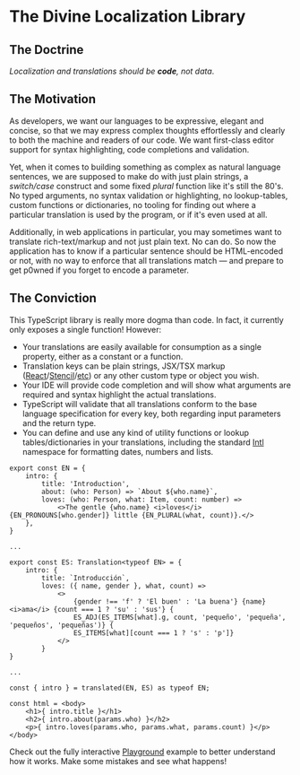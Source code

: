 # The Divine Localization Library

## The Doctrine

*Localization and translations should be ***code***, not data*.

## The Motivation

As developers, we want our languages to be expressive, elegant and concise, so that we may express complex thoughts
effortlessly and clearly to both the machine and readers of our code. We want first-class editor support for syntax
highlighting, code completions and validation.

Yet, when it comes to building something as complex as natural language sentences, we are supposed to make do with just
plain strings, a *switch/case* construct and some fixed *plural* function like it's still the 80's. No typed arguments,
no syntax validation or highlighting, no lookup-tables, custom functions or dictionaries, no tooling for finding out
where a particular translation is used by the program, or if it's even used at all.

Additionally, in web applications in particular, you may sometimes want to translate rich-text/markup and not just plain
text. No can do. So now the application has to know if a particular sentence should be HTML-encoded or not, with no way
to enforce that all translations match — and prepare to get p0wned if you forget to encode a parameter.

## The Conviction

This TypeScript library is really more dogma than code. In fact, it currently only exposes a single function! However:

* Your translations are easily available for consumption as a single property, either as a constant or a function.
* Translation keys can be plain strings, JSX/TSX markup ([React]/[Stencil]/[etc](test/jsx.ts)) or any other custom
  type or object you wish.
* Your IDE will provide code completion and will show what arguments are required and syntax highlight the actual
  translations.
* TypeScript will validate that all translations conform to the base language specification for every key, both
  regarding input parameters and the return type.
* You can define and use any kind of utility functions or lookup tables/dictionaries in your translations, including
  the standard [Intl] namespace for formatting dates, numbers and lists.

```tsx
export const EN = {
    intro: {
        title: 'Introduction',
        about: (who: Person) => `About ${who.name}`,
        loves: (who: Person, what: Item, count: number) =>
            <>The gentle {who.name} <i>loves</i> {EN_PRONOUNS[who.gender]} little {EN_PLURAL(what, count)}.</>
    },
}

...

export const ES: Translation<typeof EN> = {
    intro: {
        title: `Introducción`,
        loves: ({ name, gender }, what, count) =>
            <>
                {gender !== 'f' ? 'El buen' : 'La buena'} {name} <i>ama</i> {count === 1 ? 'su' : 'sus'} {
                ES_ADJ(ES_ITEMS[what].g, count, 'pequeño', 'pequeña', 'pequeños', 'pequeñas')} {
                ES_ITEMS[what][count === 1 ? 's' : 'p']}
            </>
        }
}

...

const { intro } = translated(EN, ES) as typeof EN;

const html = <body>
    <h1>{ intro.title }</h1>
    <h2>{ intro.about(params.who) }</h2>
    <p>{ intro.loves(params.who, params.what, params.count) }</p>
</body>
```

Check out the fully interactive [Playground] example to better understand how it works. Make some mistakes and see what happens!

[Intl]:       https://developer.mozilla.org/en-US/docs/Web/JavaScript/Reference/Global_Objects/Intl
[React]:      https://reactjs.org/docs/introducing-jsx.html
[Stencil]:    https://stenciljs.com/docs/templating-jsx
[Playground]: https://www.typescriptlang.org/play?#code/JYWwDg9gTgLgBAbzgSQHYwKZUgGwIaYAmANHACpR6oDO+MwEqpMlNdGhcAvnAGZQQQcAOQABQsABuwVBgD0OCAGM8OYAC8CDVMIDcAWABQcuXFCRYiOAAtufAULHVMqJcBxyl0DMKPno8ABUcHjUcABKGHhK8PyCIlBRMXpGRnKBwQDKghgw1jIA5nAwEHCKkhgAdHCBckYYAB4W8DAAnmAYKJhCALwiAEYQEADWwnAAPiJ4YGA4PgaGaRlwAIJwHVDUjHDQcP0YhdW19U0Bxe2dAApYW6hwfUioeCAYAFxwzlCFpAUYqIRYd7CEBjSbCXigkQQSHCHTcVLGUwZYIAUVQBTU1FsLCotC02wAtMVrJ1+qFOvh0QBXPC-GoZBHpVHozG2MACVAQKk0OAACnZUgIGAAlDU6oYvDR4CiAHIAfUu4QA8jKlQBVGWZe5WEBA-LUYSkXh6rCGnZAvIHKBm1BA4AwA3wxbGZZojHALE2DA4DZ8Xa-GD0dEfQpU-BQOSzKmUHA7XghO7Ibp8gWSIXCo7iyXOOCyhUAGTV4RW+e1vPtGF1XUrpC83Jg71QVJA+ygop6AD44HX0Pcen0AIxwAD8ZmT7wrQgA1CIDQslsEyCS9uTPFRGMAVLHKQUaXTeW7WWY7nkPd3yaLjoZGs1u4wc7LtQgjHBX3AmasPhgYto43BEnMQqcMMGCtNQmYvm+MgsBA7zPoYb6Ie+yxrLMeAyASmANPAIGtNUMqlGAeCUCAYSJAAjlSwCJCQHylPawhhAAVlSOZ4HeUpUDA1QUK0xSlJKFSWPax4lCEfDcj+2xUJw1AYJ0ADu1gEDY0wdDQACEYqQUhxT2nMQJoDBhBUlJOjEAiumvh+qH4BhWE4aBcAKfatjsdQhRzOsxHPBBCFWXggxUg2fJKbBcDXJsjDtl2AAGKxBfAAAkCBhZUTwvFwsUWc6VnIcEaxeOAcwNF+6B-HJxIqaoWwcTA6E8gAEmQACypYgMRwxUmAfl5eUGDUO8vJhe8kW3KQSkEO8SY1ne9aNs2rYxTpeVwAAPB2S6dL86Beal1gQOlzwYDwa3AB2-XUGtcjnYgeaKiq6qagA2mlO0AlAAC6PBqIGe33YWxb5sNykwLWXLoMKXCVNdHYrVwOVcIySLLJkRGoB62KsHi9DbMijLLFtY6VmEMhwGjVCYymXxppgGbaRK97SpkcrIGQKItZk7yRF4UCEGtM0gKQSCDR8LDfOs7yfBLBRAiCEwiBC3Bdg8K1qQZVii8CVCaE8ZqSyIHWoLroRmrLitjAjK2DCM7ya0Caj9AI+uvmADvAE7EAGqQr7m8CluIwTWTo1TJI+lg-FfnMMQJiEhBMd+9AVCucmcNs70RzJc29vyNPpn52bM3KKwACIAFJlhnUByzCELg-NcBNi2WCkKRUvi+iRqi9LndwOA7dfL3vBu2Lg8FMt-m+38H19n0-srYho68j28D9oOI592E7zgMKC9vkNK+z3AQ6jrwW98GAwrzi6BUpsR9CqKKOJsPiJ6lBTGNYtUjUQEJxKdOyCAYAwhiWkBgBScBCDKDCFnDyBQngwGjANLSvFI5KGUuiToxFdwvF7G0DoYRdiJEQVAE8FwEyyXks5UGqkZgVT8jeM4hdcxc3INjOg2g1r4IwBAeMsoVaIBWtBAQcE96vnoDADWsUjICBMkoNwABn1A2UxFlF-gNIajxjo-GnhHBG1CCD10hvcOGk9VobVUXlBAVc4AaX7BbDewgUSxn6FSP4YwgT5nYq4v4eBhA8AQBlE661zrPDwNdW6CBD5r2Po46gVIPGzlYv4wRZjVpvhRCzUuZcDwszZhzTIr1QafUqAUIxYMRAdEohgAAj9CUgwgqluJqX4hpTTalezNI0jA1SWkGihndPJ7NOZFIIJ9Z60T7En1nIkxpwhvqWLfLDVRSNDCrLSCjRcy5oiINUOsAQBQSL0kCEHOAapKofypqEfZoBiJ8R3HuLB-w+CqBcdEYYkdDxU14LsEAHoPLBlwuBVY8iMBgHgIwHAfEe4FBgc83gklcY8jyCpYh0Y7gwsIVAPunVuoFyZmUAcAAGO4fRn44w4GtGFCsjJYFwEBKlHciiTDLpkAAGpUZxlY-gwA7B2A8MpSCZNFNc7hvDcwymvh+ImRESJhCvMw2VzxRZIBGhFG4jAJqg2mt0cpC1m7Yp4KrMxarXxaJeECMuEBrDmTgFXGu3AcqIUmiFKYMw5iGhWivd4AAmQOzpmFIGEaUI1hKSVSsJsuRI-wsAcDgGAhS391HYstPsoBIDSgJsgdAihIZ4EECQdQLSKIJAlGxXgYKEACRFVmLkAaaaNhtDgECrSCqCXWBgCAWMfQ1qDEIK0UxiE1rWAHB2IN6ABCVAkV5Lg10R2DqWdYH1Y7RKTsClyGA-IfKkUqGFUUs65BLoXa+NaYAV3BsqJdLdcrd0HVIEqndLr73bvAivfd10z1GGun2gdRggA
